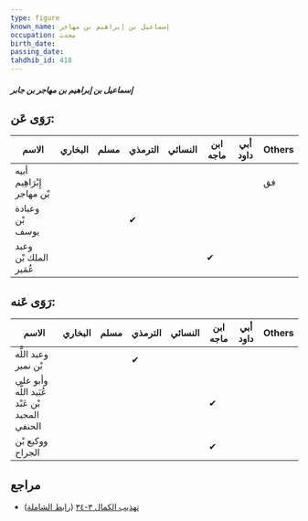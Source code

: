 ```yaml
---
type: figure
known_name: إسماعيل بن إبراهيم بن مهاجر
occupation: محدث
birth_date:
passing_date:
tahdhib_id: 418
---
```

##### إسماعيل بن إبراهيم بن مهاجر بن جابر

## رَوَى عَن:
| الاسم                      | البخاري | مسلم | الترمذي | النسائي | ابن ماجه | أبي داود | Others |
| -------------------------- | ------- | ---- | ------- | ------- | -------- | -------- | ------ |
| أبيه إِبْرَاهِيم بْن مهاجر |         |      |         |         |          |          | فق     |
| وعبادة بْن يوسف            |         |      | ✔       |         |          |          |        |
| وعبد الملك بْن عُمَير      |         |      |         |         | ✔        |          |        |
## رَوَى عَنه:
| الاسم                                          | البخاري | مسلم | الترمذي | النسائي | ابن ماجه | أبي داود | Others |
| ---------------------------------------------- | ------- | ---- | ------- | ------- | -------- | -------- | ------ |
| وعبد اللَّه بْن نمير                           |         |      | ✔       |         |          |          |        |
| وأبو علي عُبَيد اللَّه بْن عَبْد المجيد الحنفي |         |      |         |         | ✔        |          |        |
| ووكيع بْن الجراح                               |         |      |         |         | ✔        |          |        |
## مراجع
- [تهذيب الكمال ٣-٣٤](obsidian://open?vault=Tahdhib-al-Kamal&file=Figures/٤١٨-إسماعيل%20بن%20إبراهيم%20بن%20مهاجر%20بن%20جابر) ([رابط الشاملة](https://shamela.ws/book/3722/1048))